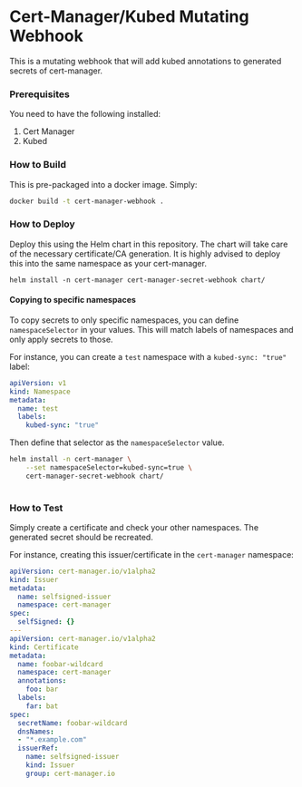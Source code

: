 # Cert-Manager/Kubed Mutating Webhook

This is a mutating webhook that will add kubed annotations to generated secrets of cert-manager.

### Prerequisites

You need to have the following installed:

1. Cert Manager
2. Kubed

### How to Build

This is pre-packaged into a docker image. Simply:

```bash
docker build -t cert-manager-webhook .
```

### How to Deploy

Deploy this using the Helm chart in this repository. The chart will take care of the necessary certificate/CA generation. It is highly advised to deploy this into the same namespace as your cert-manager.

```
helm install -n cert-manager cert-manager-secret-webhook chart/
```

#### Copying to specific namespaces

To copy secrets to only specific namespaces, you can define `namespaceSelector` in your values. This will match labels of namespaces and only apply secrets to those.

For instance, you can create a `test` namespace with a `kubed-sync: "true"` label:

```yaml
apiVersion: v1
kind: Namespace
metadata:
  name: test
  labels:
    kubed-sync: "true"
```

Then define that selector as the `namespaceSelector` value.

```bash
helm install -n cert-manager \
    --set namespaceSelector=kubed-sync=true \
    cert-manager-secret-webhook chart/
    
```

### How to Test

Simply create a certificate and check your other namespaces. The generated secret should be recreated.

For instance, creating this issuer/certificate in the `cert-manager` namespace:

```yaml
apiVersion: cert-manager.io/v1alpha2
kind: Issuer
metadata:
  name: selfsigned-issuer
  namespace: cert-manager
spec:
  selfSigned: {}
---
apiVersion: cert-manager.io/v1alpha2
kind: Certificate
metadata:
  name: foobar-wildcard
  namespace: cert-manager
  annotations:
    foo: bar
  labels:
    far: bat
spec:
  secretName: foobar-wildcard
  dnsNames:
  - "*.example.com"
  issuerRef:
    name: selfsigned-issuer
    kind: Issuer
    group: cert-manager.io
```


